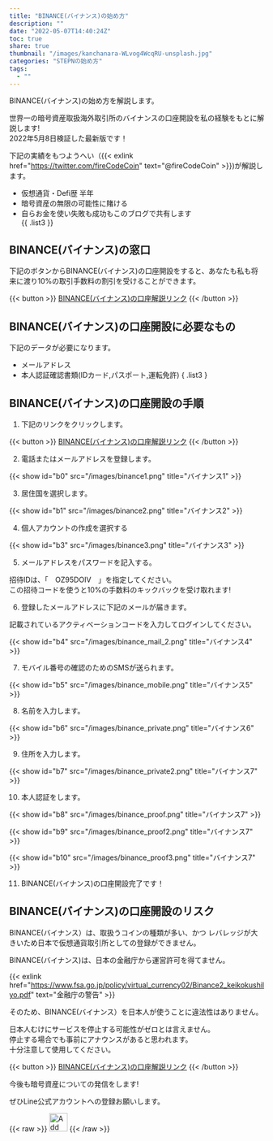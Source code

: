 ```yaml
---
title: "BINANCE(バイナンス)の始め方"
description: ""
date: "2022-05-07T14:40:24Z"
toc: true
share: true
thumbnail: "/images/kanchanara-WLvog4WcqRU-unsplash.jpg"
categories: "STEPNの始め方"
tags:
  - ""
---
```


BINANCE(バイナンス)の始め方を解説します。  

世界一の暗号資産取扱海外取引所のバイナンスの口座開設を私の経験をもとに解説します!  
2022年5月8日検証した最新版です！

<!--more-->

下記の実績をもつようへい（{{< exlink href="https://twitter.com/fireCodeCoin" text="@fireCodeCoin" >}})が解説します。

- 仮想通貨・Defi歴 半年
- 暗号資産の無限の可能性に賭ける
- 自らお金を使い失敗も成功もこのブログで共有します  
{{ .list3 }}

## BINANCE(バイナンス)の窓口

下記のボタンからBINANCE(バイナンス)の口座開設をすると、あなたも私も将来に渡り10%の取引手数料の割引を受けることができます。

 {{< button >}}
<a href="https://accounts.binance.com/ja/register?ref=OZ95DOIV">
BINANCE(バイナンス)の口座解説リンク</a>
{{< /button >}}

## BINANCE(バイナンス)の口座開設に必要なもの

下記のデータが必要になります。
- メールアドレス
- 本人認証確認書類(IDカード,パスポート,運転免許)
  { .list3 }

## BINANCE(バイナンス)の口座開設の手順

1. 下記のリンクをクリックします。

 {{< button >}}
<a href="https://accounts.binance.com/ja/register?ref=OZ95DOIV">
BINANCE(バイナンス)の口座解説リンク</a>
{{< /button >}}

2. 電話またはメールアドレスを登録します。

{{< show id="b0" src="/images/binance1.png" title="バイナンス1" >}}

3. 居住国を選択します。

{{< show id="b1" src="/images/binance2.png" title="バイナンス2" >}}

4. 個人アカウントの作成を選択する

{{< show id="b3" src="/images/binance3.png" title="バイナンス3" >}}

5. メールアドレスをパスワードを記入する。

招待IDは、「　OZ95DOIV　」を指定してください。  
この招待コードを使うと10%の手数料のキックバックを受け取れます!

6. 登録したメールアドレスに下記のメールが届きます。

記載されているアクティベーションコードを入力してログインしてください。

{{< show id="b4" src="/images/binance_mail_2.png" title="バイナンス4" >}}

7. モバイル番号の確認のためのSMSが送られます。

{{< show id="b5" src="/images/binance_mobile.png" title="バイナンス5" >}}

8. 名前を入力します。

{{< show id="b6" src="/images/binance_private.png" title="バイナンス6" >}}

9. 住所を入力します。

{{< show id="b7" src="/images/binance_private2.png" title="バイナンス7" >}}

10. 本人認証をします。

{{< show id="b8" src="/images/binance_proof.png" title="バイナンス7" >}}

{{< show id="b9" src="/images/binance_proof2.png" title="バイナンス7" >}}

{{< show id="b10" src="/images/binance_proof3.png" title="バイナンス7" >}}

11. BINANCE(バイナンス)の口座開設完了です！

## BINANCE(バイナンス)の口座開設のリスク

BINANCE(バイナンス）は、取扱うコインの種類が多い、かつ
レバレッジが大きいため日本で仮想通貨取引所としての登録ができません。    
     
BINANCE(バイナンス)は、日本の金融庁から運営許可を得てません。  

{{< exlink href="https://www.fsa.go.jp/policy/virtual_currency02/Binance2_keikokushilyo.pdf" text="金融庁の警告" >}}

そのため、BINANCE(バイナンス）を日本人が使うことに違法性はありません。  

日本人むけにサービスを停止する可能性がゼロとは言えません。  
停止する場合でも事前にアナウンスがあると思われます。  
十分注意して使用してください。

{{< button >}}
<a href="https://accounts.binance.com/ja/register?ref=OZ95DOIV">
BINANCE(バイナンス)の口座解説リンク</a>
{{< /button >}}

今後も暗号資産についての発信をします!

ぜひLine公式アカウントへの登録お願いします。

{{< raw >}}
<a href="https://lin.ee/s3Ji7QW"><img src="https://scdn.line-apps.com/n/line_add_friends/btn/en.png" alt="Add friend" height="36" border="0"></a>
{{< /raw >}}





